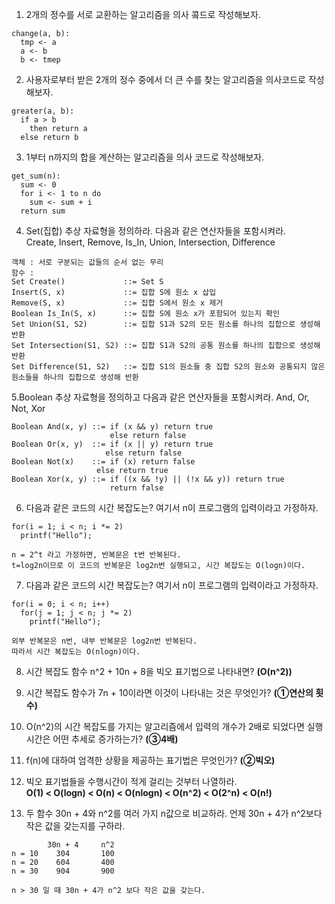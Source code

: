 1. 2개의 정수를 서로 교환하는 알고리즘을 의사 콬드로 작성해보자.
```
change(a, b):
  tmp <- a
  a <- b
  b <- tmep
```

2. 사용자로부터 받은 2개의 정수 중에서 더 큰 수를 찾는 알고리즘을 의사코드로 작성해보자.
```
greater(a, b):
  if a > b 
    then return a
  else return b
```

3. 1부터 n까지의 합을 계산하는 알고리즘을 의사 코드로 작성해보자.
```
get_sum(n):
  sum <- 0
  for i <- 1 to n do
    sum <- sum + i
  return sum
```

4. Set(집합) 추상 자료형을 정의하라. 다음과 같은 연산자들을 포함시켜라.<br>
Create, Insert, Remove, Is_In, Union, Intersection, Difference
```
객체 : 서로 구분되는 값들의 순서 없는 무리
함수 : 
Set Create()             ::= Set S
Insert(S, x)             ::= 집합 S에 원소 x 삽입
Remove(S, x)             ::= 집합 S에서 원소 x 제거
Boolean Is_In(S, x)      ::= 집합 S에 원소 x가 포함되어 있는지 확인
Set Union(S1, S2)        ::= 집합 S1과 S2의 모든 원소를 하나의 집합으로 생성해 반환
Set Intersection(S1, S2) ::= 집합 S1과 S2의 공통 원소를 하나의 집합으로 생성해 반환
Set Difference(S1, S2)   ::= 집합 S1의 원소들 중 집합 S2의 원소와 공통되지 않은 원소들을 하나의 집합으로 생성해 반환
```

5.Boolean 추상 자료형을 정의하고 다음과 같은 연산자들을 포함시켜라.
And, Or, Not, Xor
```
Boolean And(x, y) ::= if (x && y) return true
                      else return false
Boolean Or(x, y)  ::= if (x || y) return true
                     else return false
Boolean Not(x)    ::= if (x) return false
                   else return true
Boolean Xor(x, y) ::= if ((x && !y) || (!x && y)) return true
                      return false
```

6. 다음과 같은 코드의 시간 복잡도는? 여기서 n이 프로그램의 입력이라고 가정하자.
```
for(i = 1; i < n; i *= 2)
  printf("Hello");
```
```
n = 2^t 라고 가정하면, 반복문은 t번 반복된다.
t=log2n이므로 이 코드의 반복문은 log2n번 실행되고, 시간 복잡도는 O(logn)이다.
```

7. 다음과 같은 코드의 시간 복잡도는? 여기서 n이 프로그램의 입력이라고 가정하자.
```
for(i = 0; i < n; i++)
  for(j = 1; j < n; j *= 2)
    printf("Hello");
```
```
외부 반복문은 n번, 내부 반복문은 log2n번 반복된다.
따라서 시간 복잡도는 O(nlogn)이다.
```

8. 시간 복잡도 함수 n^2 + 10n + 8을 빅오 표기법으로 나타내면? **(O(n^2))**

9. 시간 복잡도 함수가 7n + 10이라면 이것이 나타내는 것은 무엇인가? **(①연산의 횟수)**

10. O(n^2)의 시간 복잡도를 가지는 알고리즘에서 입력의 개수가 2배로 되었다면 실행시간은 어떤 추세로 증가하는가? **(③4배)**

11. f(n)에 대하여 엄격한 상황을 제공하는 표기법은 무엇인가? **(②빅오)**

12. 빅오 표기법들을 수행시간이 적게 걸리는 것부터 나열하라.<br>
**O(1) < O(logn) < O(n) < O(nlogn) < O(n^2) < O(2^n) < O(n!)**

13. 두 함수 30n + 4와 n^2를 여러 가지 n값으로 비교하라. 언제 30n + 4가 n^2보다 작은 값을 갖는지를 구하라.
```
        30n + 4     n^2
n = 10    304       100
n = 20    604       400
n = 30    904       900

n > 30 일 때 30n + 4가 n^2 보다 작은 값을 갖는다.
```
